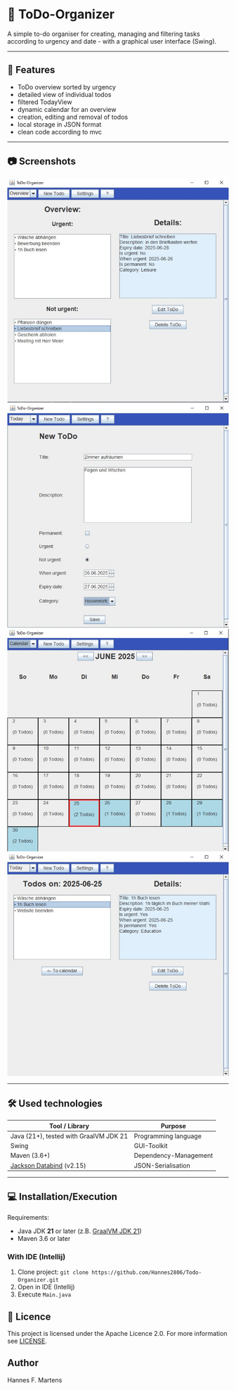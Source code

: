 # 📅 ToDo-Organizer

A simple to-do organiser for creating, managing and filtering tasks according to urgency and date - with a graphical user interface (Swing).

---

## 🚀 Features

- ToDo overview sorted by urgency
- detailed view of individual todos
- filtered TodayView
- dynamic calendar for an overview
- creation, editing and removal of todos
- local storage in JSON format
- clean code according to mvc

---

## 📷 Screenshots

![Screenshot Overview](img/ScreenshotOverview.jpg)
![Screenshot NewTodo](img/ScreenshotNewTodo.jpg)
![Screenshot Calendar](img/ScreenshotCalendar.jpg)
![Screenshot TodayView](img/ScreenshotTodayView.jpg)

---

## 🛠️ Used technologies

| Tool / Library                                                   | Purpose               |
|------------------------------------------------------------------|-----------------------|
| Java (21+), tested with GraalVM JDK 21                           | Programming language  |
| Swing                                                            | GUI-Toolkit           |
| Maven (3.6+)                                                     | Dependency-Management |
| [Jackson Databind](https://github.com/FasterXML/jackson) (v2.15) | JSON-Serialisation    |

---

## 💻 Installation/Execution

Requirements:
- Java JDK **21** or later (z.B. [GraalVM JDK 21](https://www.graalvm.org))
- Maven 3.6 or later

### With IDE (Intellij)

1. Clone project: `git clone https://github.com/Hannes2806/Todo-Organizer.git`
2. Open in IDE (Intellij)
3. Execute `Main.java`

## 📄 Licence

This project is licensed under the Apache Licence 2.0. For more information see [LICENSE](LICENSE.txt).

## Author

Hannes F. Martens 
